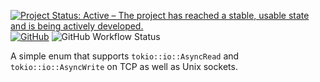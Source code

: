 [![Project Status: Active – The project has reached a stable, usable state and is being actively developed.](https://www.repostatus.org/badges/latest/active.svg)](https://www.repostatus.org/#active)
[![GitHub](https://img.shields.io/github/license/User65k/async-stream-connection)](./LICENSE)
![GitHub Workflow Status](https://img.shields.io/github/actions/workflow/status/User65k/async-stream-connection/ubuntu.yml)

A simple enum that supports `tokio::io::AsyncRead` and `tokio::io::AsyncWrite` on TCP as well as Unix sockets.